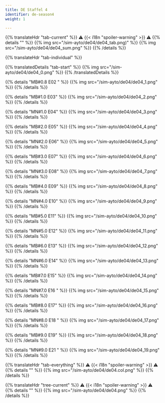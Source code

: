 ```yaml
---
title: DE Staffel 4
identifier: de-season4
weight: 1

---
```


{{% translateHdr "tab-current" %}}
:warning: {{< i18n "spoiler-warning" >}} :warning:
{{% details "" %}}
{{% img src="/sim-ayto/de04/de04_tab.png)" %}}
{{% img src="/sim-ayto/de04/de04_sum.png" %}}
{{% /details %}}

{{% translateHdr "tab-individual" %}}

{{% translatedDetails "tab-start" %}}
{{% img src="/sim-ayto/de04/de04_0.png" %}}
{{% /translatedDetails %}}

{{% details "MB#0.8 E02 " %}}
{{% img src="/sim-ayto/de04/de04_1.png" %}}
{{% /details %}}

{{% details "MB#1.0 E03" %}}
{{% img src="/sim-ayto/de04/de04_2.png" %}}
{{% /details %}}

{{% details "MN#1.0 E04" %}}
{{% img src="/sim-ayto/de04/de04_3.png" %}}
{{% /details %}}

{{% details "MB#2.0 E05" %}}
{{% img src="/sim-ayto/de04/de04_4.png" %}}
{{% /details %}}

{{% details "MN#2.0 E06" %}}
{{% img src="/sim-ayto/de04/de04_5.png" %}}
{{% /details %}}

{{% details "MB#3.0 E07" %}}
{{% img src="/sim-ayto/de04/de04_6.png" %}}
{{% /details %}}

{{% details "MN#3.0 E08" %}}
{{% img src="/sim-ayto/de04/de04_7.png" %}}
{{% /details %}}

{{% details "MB#4.0 E09" %}}
{{% img src="/sim-ayto/de04/de04_8.png" %}}
{{% /details %}}

{{% details "MN#4.0 E10" %}}
{{% img src="/sim-ayto/de04/de04_9.png" %}}
{{% /details %}}

{{% details "MB#5.0 E11" %}}
{{% img src="/sim-ayto/de04/de04_10.png" %}}
{{% /details %}}

{{% details "MN#5.0 E12" %}}
{{% img src="/sim-ayto/de04/de04_11.png" %}}
{{% /details %}}

{{% details "MB#6.0 E13" %}}
{{% img src="/sim-ayto/de04/de04_12.png" %}}
{{% /details %}}

{{% details "MN#6.0 E14" %}}
{{% img src="/sim-ayto/de04/de04_13.png" %}}
{{% /details %}}

{{% details "MB#7.0 E15" %}}
{{% img src="/sim-ayto/de04/de04_14.png" %}}
{{% /details %}}

{{% details "MN#7.0 E16 " %}}
{{% img src="/sim-ayto/de04/de04_15.png" %}}
{{% /details %}}

{{% details "MB#8.0 E17" %}}
{{% img src="/sim-ayto/de04/de04_16.png" %}}
{{% /details %}}

{{% details "MN#8.0 E18 " %}}
{{% img src="/sim-ayto/de04/de04_17.png" %}}
{{% /details %}}

{{% details "MB#9.0 E19" %}}
{{% img src="/sim-ayto/de04/de04_18.png" %}}
{{% /details %}}

{{% details "MN#9.0 E21 " %}}
{{% img src="/sim-ayto/de04/de04_19.png" %}}
{{% /details %}}

{{% translateHdr "tab-everything" %}}
:warning: {{< i18n "spoiler-warning" >}} :warning:
{{% details "" %}}
{{% img src="/sim-ayto/de04/de04.col.png" %}}
{{% /details %}}

{{% translateHdr "tree-current" %}}
:warning: {{< i18n "spoiler-warning" >}} :warning:
{{% details "" %}}
{{% img src="/sim-ayto/de04/de04.png" %}}
{{% /details %}}
